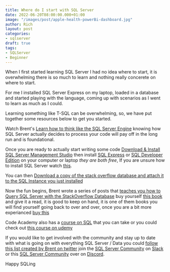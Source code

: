 ```yaml
---
title: Where do I start with SQL Server
date: 2022-06-20T08:00:00.000+01:00
image: "/images/post/apple-health-powerBi-dashboard.jpg"
author: Rich
layout: post
categories:
- sqlserver
draft: true
tags:
- SQLServer
- Beginner
---
```


When I first started learning SQL Server I had no idea where to start, it is overwhelming there is so much to learn and nothing really concerete on where to start. 

For me I installed SQL Server Express on my laptop, loaded in a database and started playing with the language, coming up with scenarios as I went to learn as much as I could. 

Learning something like T-SQL can be overwhelming, so, we have put together some resources below to get you started.  

Watch Brent's [Learn how to think like the SQL Server Engine](https://www.youtube.com/watch?v=fERXOywBhlA) knowing how SQL Server actually decides to process your code will pay off in the long run and is foundational.

Once you are ready to actually start writing some code [Download & Install SQL Server Management Studio](https://docs.microsoft.com/en-us/sql/ssms/download-sql-server-management-studio-ssms?view=sql-server-ver16)
then install [SQL Express](https://www.microsoft.com/en-gb/download/details.aspx?id=101064) or [SQL Developer Edition](https://www.microsoft.com/en-GB/sql-server/sql-server-downloads) on your computer or laptop *they are both free*, If you are unsure how to install SQL Server watch [this](https://www.youtube.com/watch?v=kL0TADsB5kc).
 
You can then [Download a copy of the stack overflow database and attach it to the SQL Instance you just installed](https://www.brentozar.com/archive/2021/03/download-the-current-stack-overflow-database-for-free-2021-02/)

Now the fun begins, Brent wrote a series of posts that [teaches you how to Query SQL Server with the StackOverflow Database](https://www.brentozar.com/learn-query-sql-server-stackoverflow-database/) buy yourself [this book](https://www.amazon.co.uk/T-SQL-Fundamentals-Itzik-Ben-Gan/dp/150930200X/ref=pd_bxgy_img_sccl_1/258-4285115-2099050?pd_rd_w=LZwbo&content-id=amzn1.sym.79b812bf-5c8b-4c0c-851c-784423adaff5&pf_rd_p=79b812bf-5c8b-4c0c-851c-784423adaff5&pf_rd_r=3P42KQNWC4ZY941WQ67P&pd_rd_wg=kTN5N&pd_rd_r=848ffd3c-240f-491a-92fe-a459de496dcd&pd_rd_i=150930200X&psc=1) and give it a read, it is good to keep on hand, it is one of them books you will find yourself going back to over and over, once you are a bit more experianced [buy this](https://www.amazon.co.uk/T-SQL-Querying-Developer-Reference-Paperback/dp/0735685045/ref=sr_1_1?dchild=1&keywords=T-SQL+Querying&qid=1633858162&qsid=258-5717528-6898663&s=books&sr=1-1&sres=0735685045%2C1789348811%2CB011DAKCMQ%2C0735626030%2CB015X365KC%2CB002A7QBHW%2C0735623139%2CB00NBMFE32%2CB0012L0XM6%2C8375410543%2C150930200X%2C8375411582%2CB087QS91ZD%2C0135861446%2CB00JDMQIZW%2C1484255895&srpt=ABIS_BOOK)

Code Academy also has a [course on SQL](https://www.codecademy.com/catalog/language/sql) that you can take or you could check out [this course on udemy](https://www.udemy.com/course/microsoft-sql-for-beginners/)

If you would like to get involved with the community and stay up to date with what is going on with everything SQL Server / Data you could [follow this list created by Brent on twitter](https://twitter.com/i/lists/498526) join the [SQL Server Community](https://dbatools.io/slack/) on [Slack](https://dbatools.io/slack/) or this [SQL Server Community](https://discord.gg/TvskxwGp) over on [Discord](https://discord.gg/TvskxwGp).

Happy SQLing 

